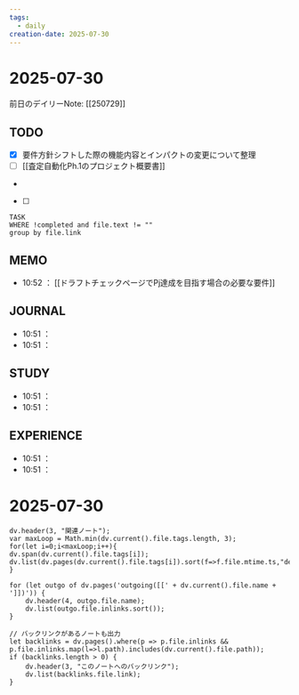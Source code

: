 ```yaml
---
tags:
  - daily
creation-date: 2025-07-30
---
```


# 2025-07-30



前日のデイリーNote: [[250729]]
## TODO
- [x] 要件方針シフトした際の機能内容とインパクトの変更について整理
- [ ]  [[査定自動化Ph.1のプロジェクト概要書]]
- 
- [ ] 

```dataview
TASK  
WHERE !completed and file.text != ""
group by file.link

```

## MEMO
- 10:52 ： [[ドラフトチェックページでPj達成を目指す場合の必要な要件]] 

## JOURNAL
- 10:51 ：
- 10:51 ：

## STUDY
- 10:51 ：
- 10:51 ：

## EXPERIENCE
- 10:51 ：
- 10:51 ：
# 2025-07-30



```dataviewjs
dv.header(3, "関連ノート");
var maxLoop = Math.min(dv.current().file.tags.length, 3);
for(let i=0;i<maxLoop;i++){
dv.span(dv.current().file.tags[i]);
dv.list(dv.pages(dv.current().file.tags[i]).sort(f=>f.file.mtime.ts,"desc").limit(15).file.link);
}

for (let outgo of dv.pages('outgoing([[' + dv.current().file.name + ']])')) {
    dv.header(4, outgo.file.name);
    dv.list(outgo.file.inlinks.sort());
}

// バックリンクがあるノートも出力
let backlinks = dv.pages().where(p => p.file.inlinks && p.file.inlinks.map(l=>l.path).includes(dv.current().file.path));
if (backlinks.length > 0) {
    dv.header(3, "このノートへのバックリンク");
    dv.list(backlinks.file.link);
}
```